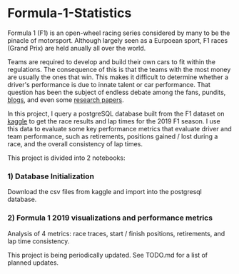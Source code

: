 # Formula-1-Statistics


Formula 1 (F1) is an open-wheel racing series considered by many to be the pinacle of motorsport. Although largely seen as a Eurpoean sport, F1 races (Grand Prix) are held anually all over the world.

Teams are required to develop and build their own cars to fit within the regulations. The consequence of this is that the teams with the most money are usually the ones that win. This makes it difficult to determine whether a driver's performance is due to innate talent or car performance. That question has been the subject of endless debate among the fans, pundits, [blogs](https://f1metrics.wordpress.com/), and even some [research papers](https://www.degruyter.com/view/journals/jqas/12/2/article-p99.xml?language=en). 

In this project, I query a postgreSQL database built from the F1 dataset on [kaggle](https://www.kaggle.com/rohanrao/formula-1-world-championship-1950-2020) to get the race results and lap times for the 2019 F1 season. I use this data to evaluate some key performance metrics that evaluate driver and team performance, such as retirements, positions gained / lost during a race, and the overall consistency of lap times. 

This project is divided into 2 notebooks: 

### 1) Database Initialization
Download the csv files from kaggle and import into the postgresql database. 


### 2) Formula 1 2019 visualizations and performance metrics
Analysis of 4 metrics: race traces, start / finish positions, retirements, and lap time consistency. 


This project is being periodically updated. See TODO.md for a list of planned updates. 